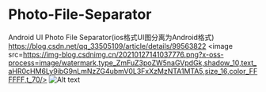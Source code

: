 # Photo-File-Separator
Android UI Photo File Separator(ios格式UI图分离为Android格式)
https://blog.csdn.net/qq_33505109/article/details/99563822
<image src=https://img-blog.csdnimg.cn/20210127141037776.png?x-oss-process=image/watermark,type_ZmFuZ3poZW5naGVpdGk,shadow_10,text_aHR0cHM6Ly9ibG9nLmNzZG4ubmV0L3FxXzMzNTA1MTA5,size_16,color_FFFFFF,t_70/>
![Alt text](https://img-blog.csdnimg.cn/20210127141037776.png?x-oss-process=image/watermark,type_ZmFuZ3poZW5naGVpdGk,shadow_10,text_aHR0cHM6Ly9ibG9nLmNzZG4ubmV0L3FxXzMzNTA1MTA5,size_16,color_FFFFFF,t_70 "optional title")
